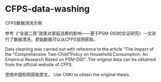 # CFPS-data-washing
CFPS数据清洗示例

参考《“全面二孩”政策对家庭消费的影响——基于PSM-DID的实证研究》一文进行了数据清洗，原始数据可以从CFPS官网获取。

Data cleaning was carried out with reference to the article "The Impact of the “Comprehensive Two-Child”Policy on Household Consumption: An Empirical Research Based on PSM-DID". The original data can be obtained from the official website of CFPS.

使用中国知网获取原文。
Use CNKI to obtain the original thesis.

